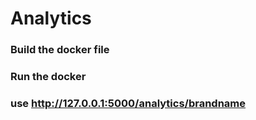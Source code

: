 # Analytics 
### Build the docker file
### Run the docker
### use http://127.0.0.1:5000/analytics/brandname
